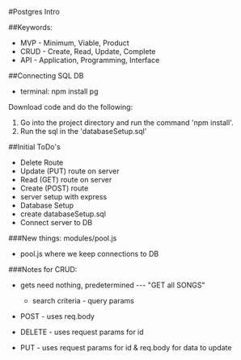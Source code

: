 #Postgres Intro

##Keywords:
- MVP - Minimum, Viable, Product
- CRUD - Create, Read, Update, Complete
- API - Application, Programming, Interface

##Connecting SQL DB
- terminal: npm install pg

Download code and do the following:
1. Go into the project directory and run the command 'npm install'.
2. Run the sql in the 'databaseSetup.sql'


##Initial ToDo's
- Delete Route
- Update (PUT) route on server
- Read (GET) route on server
- Create (POST) route
- server setup with express
- Database Setup
- create databaseSetup.sql
- Connect server to DB

###New things:
modules/pool.js
- pool.js where we keep connections to DB

###Notes for CRUD:
- gets need nothing, predetermined --- "GET all SONGS"
    - search criteria - query params

- POST - uses req.body
- DELETE - uses request params for id
- PUT - uses request params for id & req.body for data to update